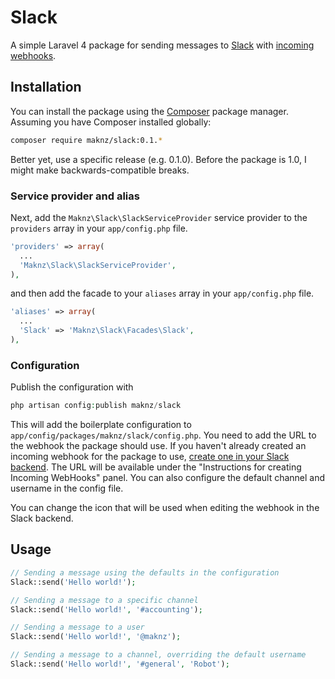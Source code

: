 # Slack

A simple Laravel 4 package for sending messages to [Slack](https://slack.com) with [incoming webhooks](https://my.slack.com/services/new/incoming-webhook).

## Installation

You can install the package using the [Composer](https://getcomposer.org/) package manager. Assuming you have Composer installed globally:

```sh
composer require maknz/slack:0.1.*
```

Better yet, use a specific release (e.g. 0.1.0). Before the package is 1.0, I might make backwards-compatible breaks.

### Service provider and alias

Next, add the `Maknz\Slack\SlackServiceProvider` service provider to the `providers` array in your `app/config.php` file.

```php
'providers' => array(
  ...
  'Maknz\Slack\SlackServiceProvider',
),
```

and then add the facade to your `aliases` array in your `app/config.php` file.

```php
'aliases' => array(
  ...
  'Slack' => 'Maknz\Slack\Facades\Slack',
),
```

### Configuration

Publish the configuration with

```php
php artisan config:publish maknz/slack
```

This will add the boilerplate configuration to `app/config/packages/maknz/slack/config.php`. You need to add the URL to the webhook the package should use. If you haven't already created an incoming webhook for the package to use, [create one in your Slack backend](https://my.slack.com/services/new/incoming-webhook). The URL will be available under the "Instructions for creating Incoming WebHooks" panel. You can also configure the default channel and username in the config file. 

You can change the icon that will be used when editing the webhook in the Slack backend.

## Usage

```php
// Sending a message using the defaults in the configuration
Slack::send('Hello world!');

// Sending a message to a specific channel
Slack::send('Hello world!', '#accounting');

// Sending a message to a user
Slack::send('Hello world!', '@maknz');

// Sending a message to a channel, overriding the default username
Slack::send('Hello world!', '#general', 'Robot');

```
